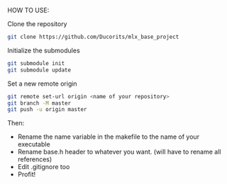 HOW TO USE:

Clone the repository

```bash
git clone https://github.com/Ducorits/mlx_base_project
```

Initialize the submodules

```bash
git submodule init
git submodule update
```

Set a new remote origin

```bash
git remote set-url origin <name of your repository>
git branch -M master
git push -u origin master
```

Then:

- Rename the name variable in the makefile to the name of your executable
- Rename base.h header to whatever you want. (will have to rename all references)
- Edit .gitignore too
- Profit!
